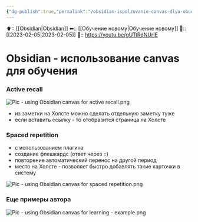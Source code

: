```yaml
---
{"dg-publish":true,"permalink":"/obsidian-ispolzovanie-canvas-dlya-obucheniya/"}
---
```



⬆:: [[Obsidian\|Obsidian]]
⬅:: [[Обучение новому\|Обучение новому]]
📅:: [[2023-02-05\|2023-02-05]] 
🔗:: https://youtu.be/gUTtRdNUrIE

# Obsidian - использование canvas для обучения

### Active recall

![Pic - using Obsidian canvas for active recall.png](/img/user/Pic%20-%20using%20Obsidian%20canvas%20for%20active%20recall.png)
- из заметки на Холсте можно сделать отдельную заметку туже
- если вставить ссылку - то отобразится страница на Холсте


### Spaced repetition
- с использованием плагина
- создание флешкардс (ответ через ::)
- повторение автоматический перенос на другой период
- место на Холсте - позволяет быстро добавлять такие карточки в систему

![Pic - using Obsidian canvas for spaced repetition.png](/img/user/Pic%20-%20using%20Obsidian%20canvas%20for%20spaced%20repetition.png)

### Еще примеры автора

![Pic - using Obsidian canvas for learning - example.png](/img/user/Pic%20-%20using%20Obsidian%20canvas%20for%20learning%20-%20example.png)


